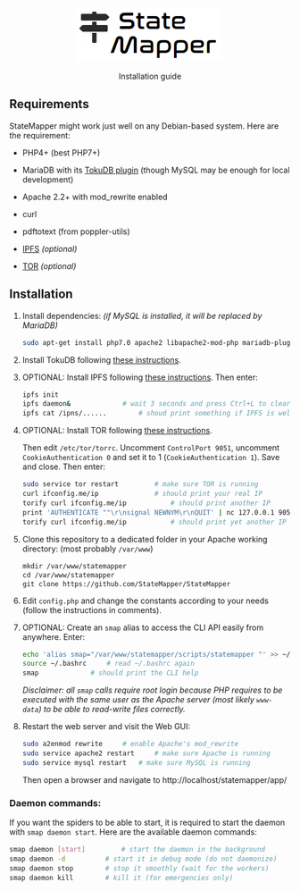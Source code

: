 <p align="center">
	<img src="app/assets/images/logo/logo-black-big.png" />
</p>
<p align="center">
	Installation guide
</p>

## Requirements

StateMapper might work just well on any Debian-based system. Here are the requirement:

* PHP4+ (best PHP7+)
* MariaDB with its [TokuDB plugin](https://mariadb.com/kb/en/library/tokudb/) (though MySQL may be enough for local development)
* Apache 2.2+ with mod_rewrite enabled
* curl
* pdftotext (from poppler-utils)

* [IPFS](https://ipfs.io/) *(optional)*
* [TOR](https://www.torproject.org/) *(optional)*


## Installation

1. Install dependencies: *(if MySQL is installed, it will be replaced by MariaDB)*
   ```bash
   sudo apt-get install php7.0 apache2 libapache2-mod-php mariadb-plugin-tokudb php-mcrypt php-mysql curl poppler-utils
   ```

2. Install TokuDB following [these instructions](https://mariadb.com/kb/en/library/enabling-tokudb/). 

3. OPTIONAL: Install IPFS following [these instructions](https://ipfs.io/docs/install/). Then enter:

   ```bash
   ipfs init
   ipfs daemon& 			# wait 3 seconds and press Ctrl+L to clear the screen
   ipfs cat /ipns/...... 		# shoud print something if IPFS is well configured
   ```

4. OPTIONAL: Install TOR following [these instructions](https://www.torproject.org/docs/debian.html.en).  
   
   Then edit ```/etc/tor/torrc```. Uncomment ```ControlPort 9051```, uncomment ```CookieAuthentication 0``` and set it to 1 (```CookieAuthentication 1```). Save and close. Then enter:  

   ```bash
   sudo service tor restart	 		# make sure TOR is running
   curl ifconfig.me/ip				# should print your real IP
   torify curl ifconfig.me/ip			# should print another IP
   print 'AUTHENTICATE ""\r\nsignal NEWNYM\r\nQUIT' | nc 127.0.0.1 9051
   torify curl ifconfig.me/ip 			# should print yet another IP
   ```

5. Clone this repository to a dedicated folder in your Apache working directory: (most probably ```/var/www```)

   ```
   mkdir /var/www/statemapper
   cd /var/www/statemapper
   git clone https://github.com/StateMapper/StateMapper
   ```

6. Edit ```config.php``` and change the constants according to your needs (follow the instructions in comments).

7. OPTIONAL: Create an ```smap``` alias to access the CLI API easily from anywhere. Enter:

   ```bash 
   echo 'alias smap="/var/www/statemapper/scripts/statemapper "' >> ~/.bashrc
   source ~/.bashrc		# read ~/.bashrc again
   smap				# should print the CLI help
   ```
   
   *Disclaimer: all ```smap``` calls require root login because PHP requires to be executed with the same user as the Apache server (most likely ```www-data```) to be able to read-write files correctly.*


8. Restart the web server and visit the Web GUI:

   ```bash
   sudo a2enmod rewrite		# enable Apache's mod_rewrite
   sudo service apache2 restart 	# make sure Apache is running
   sudo service mysql restart 	# make sure MySQL is running
   ```
   Then open a browser and navigate to http://localhost/statemapper/app/


### Daemon commands:

If you want the spiders to be able to start, it is required to start the daemon with ```smap daemon start```. Here are the available daemon commands:

```bash
smap daemon [start] 		# start the daemon in the background
smap daemon -d 			# start it in debug mode (do not daemonize)
smap daemon stop 		# stop it smoothly (wait for the workers)
smap daemon kill 		# kill it (for emergencies only)
```
